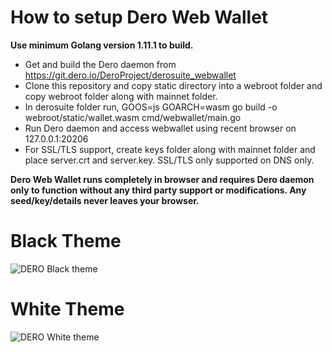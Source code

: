 # How to setup Dero Web Wallet

**Use minimum Golang version 1.11.1 to build.**

* Get and build the Dero daemon from https://git.dero.io/DeroProject/derosuite_webwallet 
* Clone this repository and copy static directory into a webroot folder and copy webroot folder along with mainnet folder.
* In derosuite folder run, GOOS=js GOARCH=wasm go build -o webroot/static/wallet.wasm cmd/webwallet/main.go
* Run Dero daemon and access webwallet using recent browser on 127.0.0.1:20206
* For SSL/TLS support, create keys folder along with mainnet folder and place server.crt and server.key. SSL/TLS only supported on DNS only.

**Dero Web Wallet runs completely in browser and requires Dero daemon only to function without any third party support or modifications. Any seed/key/details never leaves your browser.**

# Black Theme

![DERO Black theme](https://i.imgur.com/FZxtCyD.png)

# White Theme

![DERO White theme](https://i.imgur.com/pVkM9Un.png)
